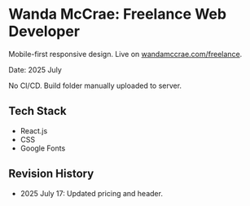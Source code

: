 # Wanda McCrae: Freelance Web Developer

Mobile-first responsive design. Live on [wandamccrae.com/freelance](https://wandamccrae.com/freelance).

Date: 2025 July

No CI/CD. Build folder manually uploaded to server.

## Tech Stack
- React.js
- CSS
- Google Fonts

## Revision History
- 2025 July 17: Updated pricing and header.
